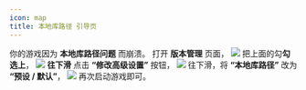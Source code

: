```yaml
---
icon: map
title: 本地库路径 引导页
---
```

你的游戏因为 **本地库路径问题** 而崩溃。
打开 **版本管理** 页面，
<img src="/assets/image/HMCL/版本管理.png">
把上面的勾**勾选上**，
<img src="/assets/image/HMCL/勾选.png">
**往下滑** 点击 **“修改高级设置”** 按钮，
<img src="/assets/image/HMCL/修改高级设置.png">
往下滑，将 **“本地库路径”** 改为 **“预设 / 默认”**，
<img src="/assets/image/HMCL/预设默认.png">
再次启动游戏即可。